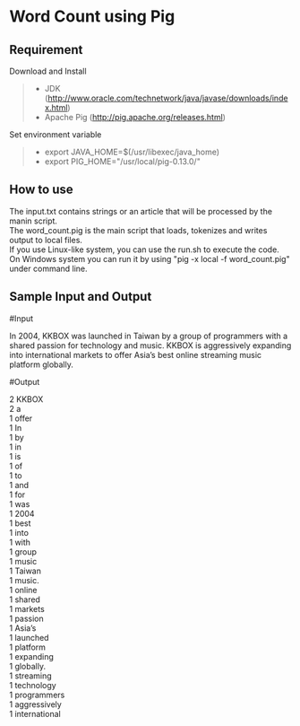 Word Count using Pig
==============
Requirement
-----------
Download and Install
> * JDK (http://www.oracle.com/technetwork/java/javase/downloads/index.html)
> * Apache Pig (http://pig.apache.org/releases.html)

Set environment variable
> * export JAVA_HOME=$(/usr/libexec/java_home)
> * export PIG_HOME="/usr/local/pig-0.13.0/"


How to use
---------
The input.txt contains strings or an article that will be processed by the manin script. <br>
The word_count.pig is the main script that loads, tokenizes and writes output to local files.<br>
If you use Linux-like system, you can use the run.sh to execute the code.
On Windows system you can run it by using "pig -x local -f word_count.pig" under command line.


Sample Input and Output
-----------------------
#Input
>
In 2004, KKBOX was launched in Taiwan by a group of programmers with a shared passion for technology and music. KKBOX is aggressively expanding into international markets to offer Asia’s best online streaming music platform globally.

#Output
>
2	KKBOX<br>
2	a<br>
1	offer<br>
1	In<br>
1	by<br>
1	in<br>
1	is<br>
1	of<br>
1	to<br>
1	and<br>
1	for<br>
1	was<br>
1	2004<br>
1	best<br>
1	into<br>
1	with<br>
1	group<br>
1	music<br>
1	Taiwan<br>
1	music.<br>
1	online<br>
1	shared<br>
1	markets<br>
1	passion<br>
1	Asia’s<br>
1	launched<br>
1	platform<br>
1	expanding<br>
1	globally.<br>
1	streaming<br>
1	technology<br>
1	programmers<br>
1	aggressively<br>
1	international<br>
